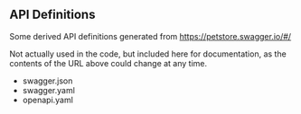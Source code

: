 ## API Definitions

Some derived API definitions generated from https://petstore.swagger.io/#/

Not actually used in the code, but included here for documentation, as the contents
of the URL above could change at any time.

- swagger.json
- swagger.yaml
- openapi.yaml
